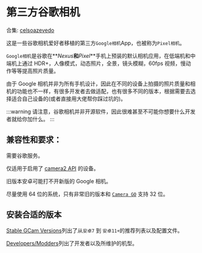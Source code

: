 # 第三方谷歌相机

合集: [celsoazevedo](https://www.celsoazevedo.com/)

这是一些谷歌相机爱好者移植的第三方`Google相机`App，也被称为`Pixel相机`。

`Google相机`是谷歌在**_Nexus_**和**_Pixel_**手机上预装的默认相机应用，在低端机和中端机上通过 HDR+，人像模式，动态照片，全景，镜头模糊，60fps 视频，慢动作等等提高照片质量。

由于 Google 相机并非为所有手机设计，因此在不同的设备上拍摄的照片质量和相机的功能也不一样，有很多开发者去做适配，也有很多不同的版本，根据需要去选择适合自己设备的(或者直接用大佬帮你踩过坑的)。

:::warning 请注意，谷歌相机并非开源软件，因此很难甚至不可能你想要什么开发者就给你加什么。
:::

## 兼容性和要求：

需要谷歌服务。

仅适用于启用了 [camera2 API](https://developer.android.com/reference/android/hardware/camera2/package-summary) 的设备。

旧版本安卓可能打不开新版的 Google 相机。

尽量使用 64 位的系统，只有非常旧的版本和 [`Camera GO`](https://www.celsoazevedo.com/files/android/google-camera/camerago/) 支持 32 位。

## 安装合适的版本

[Stable GCam Versions](https://www.celsoazevedo.com/files/android/google-camera/dev-suggested/)列出了从`安卓7` 到 `安卓11+`的推荐列表以及配置文件。

[Developers/Modders](https://www.celsoazevedo.com/files/android/google-camera/developers/)列出了开发者以及所维护的机型。
